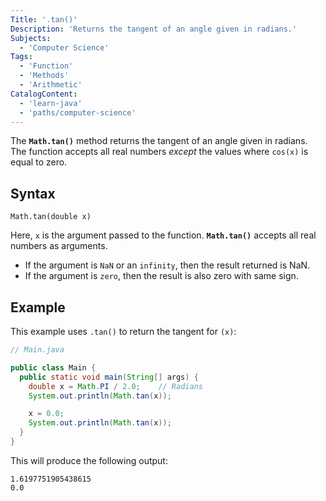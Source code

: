 ```yaml
---
Title: '.tan()'
Description: 'Returns the tangent of an angle given in radians.'
Subjects:
  - 'Computer Science'
Tags:
  - 'Function'
  - 'Methods'
  - 'Arithmetic'
CatalogContent:
  - 'learn-java'
  - 'paths/computer-science'
---
```


The **`Math.tan()`** method returns the tangent of an angle given in radians. The function accepts all real numbers _except_ the values where `cos(x)` is equal to zero.

## Syntax

```pseudo
Math.tan(double x)
```

Here, `x` is the argument passed to the function. **`Math.tan()`** accepts all real numbers as arguments.

- If the argument is `NaN` or an `infinity`, then the result returned is NaN.
- If the argument is `zero`, then the result is also zero with same sign.

## Example

This example uses `.tan()` to return the tangent for `(x)`:

```java
// Main.java

public class Main {
  public static void main(String[] args) {
    double x = Math.PI / 2.0;    // Radians
    System.out.println(Math.tan(x));

    x = 0.0;
    System.out.println(Math.tan(x));
  }
}
```

This will produce the following output:

```shell
1.6197751905438615
0.0
```
